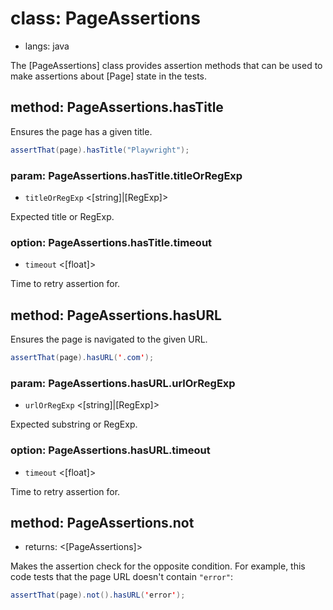 # class: PageAssertions
* langs: java

The [PageAssertions] class provides assertion methods that can be used to make assertions about [Page] state in the tests.

## method: PageAssertions.hasTitle

Ensures the page has a given title.

```java
assertThat(page).hasTitle("Playwright");
```

### param: PageAssertions.hasTitle.titleOrRegExp
- `titleOrRegExp` <[string]|[RegExp]>

Expected title or RegExp.

### option: PageAssertions.hasTitle.timeout
- `timeout` <[float]>

Time to retry assertion for.

## method: PageAssertions.hasURL

Ensures the page is navigated to the given URL.

```java
assertThat(page).hasURL('.com');
```

### param: PageAssertions.hasURL.urlOrRegExp
- `urlOrRegExp` <[string]|[RegExp]>

Expected substring or RegExp.

### option: PageAssertions.hasURL.timeout
- `timeout` <[float]>

Time to retry assertion for.

## method: PageAssertions.not
- returns: <[PageAssertions]>

Makes the assertion check for the opposite condition. For example, this code tests that the page URL doesn't contain `"error"`:

```java
assertThat(page).not().hasURL('error');
```
